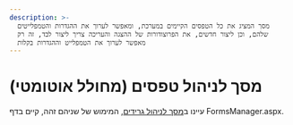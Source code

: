 ```yaml
---
description: >-
  מסך המציג את כל הטפסים הקיימים במערכת, ומאפשר לערוך את ההגדרות והטמפלייטים
  שלהם, וכן ליצור חדשים, את הפרוצודורות של ההצגה והעריכה צריך ליצור לבד, זה רק
  מאפשר לערוך את הטמפלייט וההגדרות בקלות
---
```


# מסך לניהול טפסים (מחולל אוטומטי)

עיינו ב[מסך לניהול גרידים](grid-generator.md), המימוש של שניהם זהה, קיים בדף FormsManager.aspx.
